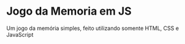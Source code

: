 # Jogo da Memoria em JS
 Um jogo da memória simples, feito utilizando somente HTML, CSS e JavaScript
